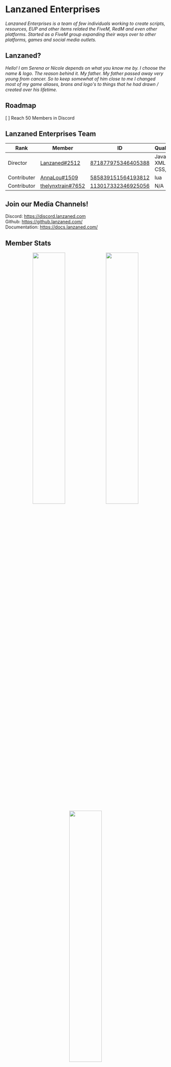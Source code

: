 # Lanzaned Enterprises
*Lanzaned Enterprises is a team of few individuals working to create scripts, resources, EUP and other items related the FiveM, RedM and even other platforms. Started as a FiveM group expanding their ways over to other platforms, games and social media outlets.*

## Lanzaned?
*Hello! I am Serena or Nicole depends on what you know me by. I choose the name & logo. The reason behind it. My father. My father passed away very young from cancer. So to keep somewhat of him close to me I changed most of my game aliases, brans and logo's to things that he had drawn / created over his lifetime.*

## Roadmap
[ ] Reach 50 Members in Discord

## Lanzaned Enterprises Team
|  Rank       |  Member       | ID                 | Qualifications                       |
|----         |----           |----                |----                                  |
| Director    | [Lanzaned#2512](https://discordapp.com/users/871877975346405388) | [871877975346405388](https://discordapp.com/users/871877975346405388) | Javascript, XML, HTML, CSS, lua, SQL |
| Contributer | [AnnaLou#1509](https://discordapp.com/users/585839151564193812) | [585839151564193812](https://discordapp.com/users/585839151564193812) | lua |
| Contributor    | [thelynxtrain#7652](https://discordapp.com/users/113017332346925056) | [113017332346925056](https://discordapp.com/users/113017332346925056) | N/A |

## Join our Media Channels!
Discord: https://discord.lanzaned.com<br>
Github: https://github.lanzaned.com/<br>
Documentation: https://docs.lanzaned.com/

## Member Stats
<div align="center">

<a href="https://discord.lanzaned.com/"><img width="45%" src="https://github-readme-stats.vercel.app/api?username=SerenaKing&layout=compact&theme=react&hide_border=true&show_icons=true"/></a>
<a href="https://discord.lanzaned.com/"><img width="45%" src="https://github-readme-stats.vercel.app/api?username=Annalouu&layout=compact&theme=react&hide_border=true&show_icons=true"/></a>
<a href="https://discord.lanzaned.com/"><img width="45%" src="https://github-readme-stats.vercel.app/api?username=thelynxtrain&layout=compact&theme=react&hide_border=true&show_icons=true"/></a>

</div>
